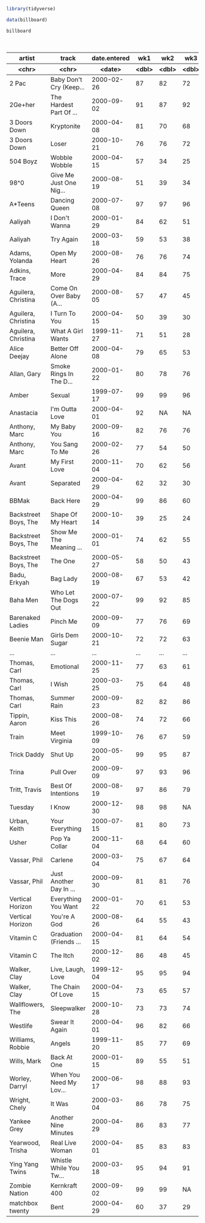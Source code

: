 ```R
library(tidyverse)
```


```R
data(billboard)
```


```R
billboard
```


<table class="dataframe">
<caption>A spec_tbl_df: 317 × 79</caption>
<thead>
	<tr><th scope=col>artist</th><th scope=col>track</th><th scope=col>date.entered</th><th scope=col>wk1</th><th scope=col>wk2</th><th scope=col>wk3</th><th scope=col>wk4</th><th scope=col>wk5</th><th scope=col>wk6</th><th scope=col>wk7</th><th scope=col>...</th><th scope=col>wk67</th><th scope=col>wk68</th><th scope=col>wk69</th><th scope=col>wk70</th><th scope=col>wk71</th><th scope=col>wk72</th><th scope=col>wk73</th><th scope=col>wk74</th><th scope=col>wk75</th><th scope=col>wk76</th></tr>
	<tr><th scope=col>&lt;chr&gt;</th><th scope=col>&lt;chr&gt;</th><th scope=col>&lt;date&gt;</th><th scope=col>&lt;dbl&gt;</th><th scope=col>&lt;dbl&gt;</th><th scope=col>&lt;dbl&gt;</th><th scope=col>&lt;dbl&gt;</th><th scope=col>&lt;dbl&gt;</th><th scope=col>&lt;dbl&gt;</th><th scope=col>&lt;dbl&gt;</th><th scope=col>...</th><th scope=col>&lt;lgl&gt;</th><th scope=col>&lt;lgl&gt;</th><th scope=col>&lt;lgl&gt;</th><th scope=col>&lt;lgl&gt;</th><th scope=col>&lt;lgl&gt;</th><th scope=col>&lt;lgl&gt;</th><th scope=col>&lt;lgl&gt;</th><th scope=col>&lt;lgl&gt;</th><th scope=col>&lt;lgl&gt;</th><th scope=col>&lt;lgl&gt;</th></tr>
</thead>
<tbody>
	<tr><td>2 Pac               </td><td>Baby Don't Cry (Keep...</td><td>2000-02-26</td><td>87</td><td>82</td><td>72</td><td>77</td><td> 87</td><td>94</td><td>99</td><td>...</td><td>NA</td><td>NA</td><td>NA</td><td>NA</td><td>NA</td><td>NA</td><td>NA</td><td>NA</td><td>NA</td><td>NA</td></tr>
	<tr><td>2Ge+her             </td><td>The Hardest Part Of ...</td><td>2000-09-02</td><td>91</td><td>87</td><td>92</td><td>NA</td><td> NA</td><td>NA</td><td>NA</td><td>...</td><td>NA</td><td>NA</td><td>NA</td><td>NA</td><td>NA</td><td>NA</td><td>NA</td><td>NA</td><td>NA</td><td>NA</td></tr>
	<tr><td>3 Doors Down        </td><td>Kryptonite             </td><td>2000-04-08</td><td>81</td><td>70</td><td>68</td><td>67</td><td> 66</td><td>57</td><td>54</td><td>...</td><td>NA</td><td>NA</td><td>NA</td><td>NA</td><td>NA</td><td>NA</td><td>NA</td><td>NA</td><td>NA</td><td>NA</td></tr>
	<tr><td>3 Doors Down        </td><td>Loser                  </td><td>2000-10-21</td><td>76</td><td>76</td><td>72</td><td>69</td><td> 67</td><td>65</td><td>55</td><td>...</td><td>NA</td><td>NA</td><td>NA</td><td>NA</td><td>NA</td><td>NA</td><td>NA</td><td>NA</td><td>NA</td><td>NA</td></tr>
	<tr><td>504 Boyz            </td><td>Wobble Wobble          </td><td>2000-04-15</td><td>57</td><td>34</td><td>25</td><td>17</td><td> 17</td><td>31</td><td>36</td><td>...</td><td>NA</td><td>NA</td><td>NA</td><td>NA</td><td>NA</td><td>NA</td><td>NA</td><td>NA</td><td>NA</td><td>NA</td></tr>
	<tr><td>98^0                </td><td>Give Me Just One Nig...</td><td>2000-08-19</td><td>51</td><td>39</td><td>34</td><td>26</td><td> 26</td><td>19</td><td> 2</td><td>...</td><td>NA</td><td>NA</td><td>NA</td><td>NA</td><td>NA</td><td>NA</td><td>NA</td><td>NA</td><td>NA</td><td>NA</td></tr>
	<tr><td>A*Teens             </td><td>Dancing Queen          </td><td>2000-07-08</td><td>97</td><td>97</td><td>96</td><td>95</td><td>100</td><td>NA</td><td>NA</td><td>...</td><td>NA</td><td>NA</td><td>NA</td><td>NA</td><td>NA</td><td>NA</td><td>NA</td><td>NA</td><td>NA</td><td>NA</td></tr>
	<tr><td>Aaliyah             </td><td>I Don't Wanna          </td><td>2000-01-29</td><td>84</td><td>62</td><td>51</td><td>41</td><td> 38</td><td>35</td><td>35</td><td>...</td><td>NA</td><td>NA</td><td>NA</td><td>NA</td><td>NA</td><td>NA</td><td>NA</td><td>NA</td><td>NA</td><td>NA</td></tr>
	<tr><td>Aaliyah             </td><td>Try Again              </td><td>2000-03-18</td><td>59</td><td>53</td><td>38</td><td>28</td><td> 21</td><td>18</td><td>16</td><td>...</td><td>NA</td><td>NA</td><td>NA</td><td>NA</td><td>NA</td><td>NA</td><td>NA</td><td>NA</td><td>NA</td><td>NA</td></tr>
	<tr><td>Adams, Yolanda      </td><td>Open My Heart          </td><td>2000-08-26</td><td>76</td><td>76</td><td>74</td><td>69</td><td> 68</td><td>67</td><td>61</td><td>...</td><td>NA</td><td>NA</td><td>NA</td><td>NA</td><td>NA</td><td>NA</td><td>NA</td><td>NA</td><td>NA</td><td>NA</td></tr>
	<tr><td>Adkins, Trace       </td><td>More                   </td><td>2000-04-29</td><td>84</td><td>84</td><td>75</td><td>73</td><td> 73</td><td>69</td><td>68</td><td>...</td><td>NA</td><td>NA</td><td>NA</td><td>NA</td><td>NA</td><td>NA</td><td>NA</td><td>NA</td><td>NA</td><td>NA</td></tr>
	<tr><td>Aguilera, Christina </td><td>Come On Over Baby (A...</td><td>2000-08-05</td><td>57</td><td>47</td><td>45</td><td>29</td><td> 23</td><td>18</td><td>11</td><td>...</td><td>NA</td><td>NA</td><td>NA</td><td>NA</td><td>NA</td><td>NA</td><td>NA</td><td>NA</td><td>NA</td><td>NA</td></tr>
	<tr><td>Aguilera, Christina </td><td>I Turn To You          </td><td>2000-04-15</td><td>50</td><td>39</td><td>30</td><td>28</td><td> 21</td><td>19</td><td>20</td><td>...</td><td>NA</td><td>NA</td><td>NA</td><td>NA</td><td>NA</td><td>NA</td><td>NA</td><td>NA</td><td>NA</td><td>NA</td></tr>
	<tr><td>Aguilera, Christina </td><td>What A Girl Wants      </td><td>1999-11-27</td><td>71</td><td>51</td><td>28</td><td>18</td><td> 13</td><td>13</td><td>11</td><td>...</td><td>NA</td><td>NA</td><td>NA</td><td>NA</td><td>NA</td><td>NA</td><td>NA</td><td>NA</td><td>NA</td><td>NA</td></tr>
	<tr><td>Alice Deejay        </td><td>Better Off Alone       </td><td>2000-04-08</td><td>79</td><td>65</td><td>53</td><td>48</td><td> 45</td><td>36</td><td>34</td><td>...</td><td>NA</td><td>NA</td><td>NA</td><td>NA</td><td>NA</td><td>NA</td><td>NA</td><td>NA</td><td>NA</td><td>NA</td></tr>
	<tr><td>Allan, Gary         </td><td>Smoke Rings In The D...</td><td>2000-01-22</td><td>80</td><td>78</td><td>76</td><td>77</td><td> 92</td><td>NA</td><td>NA</td><td>...</td><td>NA</td><td>NA</td><td>NA</td><td>NA</td><td>NA</td><td>NA</td><td>NA</td><td>NA</td><td>NA</td><td>NA</td></tr>
	<tr><td>Amber               </td><td>Sexual                 </td><td>1999-07-17</td><td>99</td><td>99</td><td>96</td><td>96</td><td>100</td><td>93</td><td>93</td><td>...</td><td>NA</td><td>NA</td><td>NA</td><td>NA</td><td>NA</td><td>NA</td><td>NA</td><td>NA</td><td>NA</td><td>NA</td></tr>
	<tr><td>Anastacia           </td><td>I'm Outta Love         </td><td>2000-04-01</td><td>92</td><td>NA</td><td>NA</td><td>95</td><td> NA</td><td>NA</td><td>NA</td><td>...</td><td>NA</td><td>NA</td><td>NA</td><td>NA</td><td>NA</td><td>NA</td><td>NA</td><td>NA</td><td>NA</td><td>NA</td></tr>
	<tr><td>Anthony, Marc       </td><td>My Baby You            </td><td>2000-09-16</td><td>82</td><td>76</td><td>76</td><td>70</td><td> 82</td><td>81</td><td>74</td><td>...</td><td>NA</td><td>NA</td><td>NA</td><td>NA</td><td>NA</td><td>NA</td><td>NA</td><td>NA</td><td>NA</td><td>NA</td></tr>
	<tr><td>Anthony, Marc       </td><td>You Sang To Me         </td><td>2000-02-26</td><td>77</td><td>54</td><td>50</td><td>43</td><td> 30</td><td>27</td><td>21</td><td>...</td><td>NA</td><td>NA</td><td>NA</td><td>NA</td><td>NA</td><td>NA</td><td>NA</td><td>NA</td><td>NA</td><td>NA</td></tr>
	<tr><td>Avant               </td><td>My First Love          </td><td>2000-11-04</td><td>70</td><td>62</td><td>56</td><td>43</td><td> 39</td><td>33</td><td>26</td><td>...</td><td>NA</td><td>NA</td><td>NA</td><td>NA</td><td>NA</td><td>NA</td><td>NA</td><td>NA</td><td>NA</td><td>NA</td></tr>
	<tr><td>Avant               </td><td>Separated              </td><td>2000-04-29</td><td>62</td><td>32</td><td>30</td><td>23</td><td> 26</td><td>30</td><td>35</td><td>...</td><td>NA</td><td>NA</td><td>NA</td><td>NA</td><td>NA</td><td>NA</td><td>NA</td><td>NA</td><td>NA</td><td>NA</td></tr>
	<tr><td>BBMak               </td><td>Back Here              </td><td>2000-04-29</td><td>99</td><td>86</td><td>60</td><td>52</td><td> 38</td><td>34</td><td>28</td><td>...</td><td>NA</td><td>NA</td><td>NA</td><td>NA</td><td>NA</td><td>NA</td><td>NA</td><td>NA</td><td>NA</td><td>NA</td></tr>
	<tr><td>Backstreet Boys, The</td><td>Shape Of My Heart      </td><td>2000-10-14</td><td>39</td><td>25</td><td>24</td><td>15</td><td> 12</td><td>12</td><td>10</td><td>...</td><td>NA</td><td>NA</td><td>NA</td><td>NA</td><td>NA</td><td>NA</td><td>NA</td><td>NA</td><td>NA</td><td>NA</td></tr>
	<tr><td>Backstreet Boys, The</td><td>Show Me The Meaning ...</td><td>2000-01-01</td><td>74</td><td>62</td><td>55</td><td>25</td><td> 16</td><td>14</td><td>12</td><td>...</td><td>NA</td><td>NA</td><td>NA</td><td>NA</td><td>NA</td><td>NA</td><td>NA</td><td>NA</td><td>NA</td><td>NA</td></tr>
	<tr><td>Backstreet Boys, The</td><td>The One                </td><td>2000-05-27</td><td>58</td><td>50</td><td>43</td><td>37</td><td> 31</td><td>30</td><td>39</td><td>...</td><td>NA</td><td>NA</td><td>NA</td><td>NA</td><td>NA</td><td>NA</td><td>NA</td><td>NA</td><td>NA</td><td>NA</td></tr>
	<tr><td>Badu, Erkyah        </td><td>Bag Lady               </td><td>2000-08-19</td><td>67</td><td>53</td><td>42</td><td>41</td><td> 48</td><td>42</td><td>34</td><td>...</td><td>NA</td><td>NA</td><td>NA</td><td>NA</td><td>NA</td><td>NA</td><td>NA</td><td>NA</td><td>NA</td><td>NA</td></tr>
	<tr><td>Baha Men            </td><td>Who Let The Dogs Out   </td><td>2000-07-22</td><td>99</td><td>92</td><td>85</td><td>76</td><td> 65</td><td>54</td><td>61</td><td>...</td><td>NA</td><td>NA</td><td>NA</td><td>NA</td><td>NA</td><td>NA</td><td>NA</td><td>NA</td><td>NA</td><td>NA</td></tr>
	<tr><td>Barenaked Ladies    </td><td>Pinch Me               </td><td>2000-09-09</td><td>77</td><td>76</td><td>69</td><td>45</td><td> 51</td><td>37</td><td>33</td><td>...</td><td>NA</td><td>NA</td><td>NA</td><td>NA</td><td>NA</td><td>NA</td><td>NA</td><td>NA</td><td>NA</td><td>NA</td></tr>
	<tr><td>Beenie Man          </td><td>Girls Dem Sugar        </td><td>2000-10-21</td><td>72</td><td>72</td><td>63</td><td>56</td><td> 62</td><td>63</td><td>54</td><td>...</td><td>NA</td><td>NA</td><td>NA</td><td>NA</td><td>NA</td><td>NA</td><td>NA</td><td>NA</td><td>NA</td><td>NA</td></tr>
	<tr><td>...</td><td>...</td><td>...</td><td>...</td><td>...</td><td>...</td><td>...</td><td>...</td><td>...</td><td>...</td><td></td><td>...</td><td>...</td><td>...</td><td>...</td><td>...</td><td>...</td><td>...</td><td>...</td><td>...</td><td>...</td></tr>
	<tr><td>Thomas, Carl    </td><td>Emotional              </td><td>2000-11-25</td><td>77</td><td>63</td><td>61</td><td> 58</td><td>54</td><td>47</td><td>53</td><td>...</td><td>NA</td><td>NA</td><td>NA</td><td>NA</td><td>NA</td><td>NA</td><td>NA</td><td>NA</td><td>NA</td><td>NA</td></tr>
	<tr><td>Thomas, Carl    </td><td>I Wish                 </td><td>2000-03-25</td><td>75</td><td>64</td><td>48</td><td> 39</td><td>32</td><td>28</td><td>24</td><td>...</td><td>NA</td><td>NA</td><td>NA</td><td>NA</td><td>NA</td><td>NA</td><td>NA</td><td>NA</td><td>NA</td><td>NA</td></tr>
	<tr><td>Thomas, Carl    </td><td>Summer Rain            </td><td>2000-09-23</td><td>82</td><td>82</td><td>86</td><td> 80</td><td>82</td><td>83</td><td>84</td><td>...</td><td>NA</td><td>NA</td><td>NA</td><td>NA</td><td>NA</td><td>NA</td><td>NA</td><td>NA</td><td>NA</td><td>NA</td></tr>
	<tr><td>Tippin, Aaron   </td><td>Kiss This              </td><td>2000-08-26</td><td>74</td><td>72</td><td>66</td><td> 53</td><td>52</td><td>47</td><td>47</td><td>...</td><td>NA</td><td>NA</td><td>NA</td><td>NA</td><td>NA</td><td>NA</td><td>NA</td><td>NA</td><td>NA</td><td>NA</td></tr>
	<tr><td>Train           </td><td>Meet Virginia          </td><td>1999-10-09</td><td>76</td><td>67</td><td>59</td><td> 54</td><td>48</td><td>45</td><td>40</td><td>...</td><td>NA</td><td>NA</td><td>NA</td><td>NA</td><td>NA</td><td>NA</td><td>NA</td><td>NA</td><td>NA</td><td>NA</td></tr>
	<tr><td>Trick Daddy     </td><td>Shut Up                </td><td>2000-05-20</td><td>99</td><td>95</td><td>87</td><td> 87</td><td>83</td><td>83</td><td>89</td><td>...</td><td>NA</td><td>NA</td><td>NA</td><td>NA</td><td>NA</td><td>NA</td><td>NA</td><td>NA</td><td>NA</td><td>NA</td></tr>
	<tr><td>Trina           </td><td>Pull Over              </td><td>2000-09-09</td><td>97</td><td>93</td><td>96</td><td>100</td><td>NA</td><td>NA</td><td>NA</td><td>...</td><td>NA</td><td>NA</td><td>NA</td><td>NA</td><td>NA</td><td>NA</td><td>NA</td><td>NA</td><td>NA</td><td>NA</td></tr>
	<tr><td>Tritt, Travis   </td><td>Best Of Intentions     </td><td>2000-08-19</td><td>97</td><td>86</td><td>79</td><td> 70</td><td>63</td><td>56</td><td>50</td><td>...</td><td>NA</td><td>NA</td><td>NA</td><td>NA</td><td>NA</td><td>NA</td><td>NA</td><td>NA</td><td>NA</td><td>NA</td></tr>
	<tr><td>Tuesday         </td><td>I Know                 </td><td>2000-12-30</td><td>98</td><td>98</td><td>NA</td><td> NA</td><td>NA</td><td>NA</td><td>NA</td><td>...</td><td>NA</td><td>NA</td><td>NA</td><td>NA</td><td>NA</td><td>NA</td><td>NA</td><td>NA</td><td>NA</td><td>NA</td></tr>
	<tr><td>Urban, Keith    </td><td>Your Everything        </td><td>2000-07-15</td><td>81</td><td>80</td><td>73</td><td> 73</td><td>67</td><td>64</td><td>60</td><td>...</td><td>NA</td><td>NA</td><td>NA</td><td>NA</td><td>NA</td><td>NA</td><td>NA</td><td>NA</td><td>NA</td><td>NA</td></tr>
	<tr><td>Usher           </td><td>Pop Ya Collar          </td><td>2000-11-04</td><td>68</td><td>64</td><td>60</td><td> 60</td><td>62</td><td>79</td><td>93</td><td>...</td><td>NA</td><td>NA</td><td>NA</td><td>NA</td><td>NA</td><td>NA</td><td>NA</td><td>NA</td><td>NA</td><td>NA</td></tr>
	<tr><td>Vassar, Phil    </td><td>Carlene                </td><td>2000-03-04</td><td>75</td><td>67</td><td>64</td><td> 64</td><td>57</td><td>53</td><td>47</td><td>...</td><td>NA</td><td>NA</td><td>NA</td><td>NA</td><td>NA</td><td>NA</td><td>NA</td><td>NA</td><td>NA</td><td>NA</td></tr>
	<tr><td>Vassar, Phil    </td><td>Just Another Day In ...</td><td>2000-09-30</td><td>81</td><td>81</td><td>76</td><td> 67</td><td>53</td><td>46</td><td>43</td><td>...</td><td>NA</td><td>NA</td><td>NA</td><td>NA</td><td>NA</td><td>NA</td><td>NA</td><td>NA</td><td>NA</td><td>NA</td></tr>
	<tr><td>Vertical Horizon</td><td>Everything You Want    </td><td>2000-01-22</td><td>70</td><td>61</td><td>53</td><td> 46</td><td>40</td><td>33</td><td>31</td><td>...</td><td>NA</td><td>NA</td><td>NA</td><td>NA</td><td>NA</td><td>NA</td><td>NA</td><td>NA</td><td>NA</td><td>NA</td></tr>
	<tr><td>Vertical Horizon</td><td>You're A God           </td><td>2000-08-26</td><td>64</td><td>55</td><td>43</td><td> 41</td><td>37</td><td>31</td><td>30</td><td>...</td><td>NA</td><td>NA</td><td>NA</td><td>NA</td><td>NA</td><td>NA</td><td>NA</td><td>NA</td><td>NA</td><td>NA</td></tr>
	<tr><td>Vitamin C       </td><td>Graduation (Friends ...</td><td>2000-04-15</td><td>81</td><td>64</td><td>54</td><td> 54</td><td>46</td><td>40</td><td>40</td><td>...</td><td>NA</td><td>NA</td><td>NA</td><td>NA</td><td>NA</td><td>NA</td><td>NA</td><td>NA</td><td>NA</td><td>NA</td></tr>
	<tr><td>Vitamin C       </td><td>The Itch               </td><td>2000-12-02</td><td>86</td><td>48</td><td>45</td><td> 52</td><td>57</td><td>58</td><td>76</td><td>...</td><td>NA</td><td>NA</td><td>NA</td><td>NA</td><td>NA</td><td>NA</td><td>NA</td><td>NA</td><td>NA</td><td>NA</td></tr>
	<tr><td>Walker, Clay    </td><td>Live, Laugh, Love      </td><td>1999-12-04</td><td>95</td><td>95</td><td>94</td><td> 94</td><td>94</td><td>95</td><td>82</td><td>...</td><td>NA</td><td>NA</td><td>NA</td><td>NA</td><td>NA</td><td>NA</td><td>NA</td><td>NA</td><td>NA</td><td>NA</td></tr>
	<tr><td>Walker, Clay    </td><td>The Chain Of Love      </td><td>2000-04-15</td><td>73</td><td>65</td><td>57</td><td> 57</td><td>51</td><td>48</td><td>44</td><td>...</td><td>NA</td><td>NA</td><td>NA</td><td>NA</td><td>NA</td><td>NA</td><td>NA</td><td>NA</td><td>NA</td><td>NA</td></tr>
	<tr><td>Wallflowers, The</td><td>Sleepwalker            </td><td>2000-10-28</td><td>73</td><td>73</td><td>74</td><td> 80</td><td>90</td><td>96</td><td>NA</td><td>...</td><td>NA</td><td>NA</td><td>NA</td><td>NA</td><td>NA</td><td>NA</td><td>NA</td><td>NA</td><td>NA</td><td>NA</td></tr>
	<tr><td>Westlife        </td><td>Swear It Again         </td><td>2000-04-01</td><td>96</td><td>82</td><td>66</td><td> 55</td><td>55</td><td>46</td><td>44</td><td>...</td><td>NA</td><td>NA</td><td>NA</td><td>NA</td><td>NA</td><td>NA</td><td>NA</td><td>NA</td><td>NA</td><td>NA</td></tr>
	<tr><td>Williams, Robbie</td><td>Angels                 </td><td>1999-11-20</td><td>85</td><td>77</td><td>69</td><td> 69</td><td>62</td><td>56</td><td>56</td><td>...</td><td>NA</td><td>NA</td><td>NA</td><td>NA</td><td>NA</td><td>NA</td><td>NA</td><td>NA</td><td>NA</td><td>NA</td></tr>
	<tr><td>Wills, Mark     </td><td>Back At One            </td><td>2000-01-15</td><td>89</td><td>55</td><td>51</td><td> 43</td><td>37</td><td>37</td><td>36</td><td>...</td><td>NA</td><td>NA</td><td>NA</td><td>NA</td><td>NA</td><td>NA</td><td>NA</td><td>NA</td><td>NA</td><td>NA</td></tr>
	<tr><td>Worley, Darryl  </td><td>When You Need My Lov...</td><td>2000-06-17</td><td>98</td><td>88</td><td>93</td><td> 92</td><td>85</td><td>85</td><td>84</td><td>...</td><td>NA</td><td>NA</td><td>NA</td><td>NA</td><td>NA</td><td>NA</td><td>NA</td><td>NA</td><td>NA</td><td>NA</td></tr>
	<tr><td>Wright, Chely   </td><td>It Was                 </td><td>2000-03-04</td><td>86</td><td>78</td><td>75</td><td> 72</td><td>71</td><td>69</td><td>64</td><td>...</td><td>NA</td><td>NA</td><td>NA</td><td>NA</td><td>NA</td><td>NA</td><td>NA</td><td>NA</td><td>NA</td><td>NA</td></tr>
	<tr><td>Yankee Grey     </td><td>Another Nine Minutes   </td><td>2000-04-29</td><td>86</td><td>83</td><td>77</td><td> 74</td><td>83</td><td>79</td><td>88</td><td>...</td><td>NA</td><td>NA</td><td>NA</td><td>NA</td><td>NA</td><td>NA</td><td>NA</td><td>NA</td><td>NA</td><td>NA</td></tr>
	<tr><td>Yearwood, Trisha</td><td>Real Live Woman        </td><td>2000-04-01</td><td>85</td><td>83</td><td>83</td><td> 82</td><td>81</td><td>91</td><td>NA</td><td>...</td><td>NA</td><td>NA</td><td>NA</td><td>NA</td><td>NA</td><td>NA</td><td>NA</td><td>NA</td><td>NA</td><td>NA</td></tr>
	<tr><td>Ying Yang Twins </td><td>Whistle While You Tw...</td><td>2000-03-18</td><td>95</td><td>94</td><td>91</td><td> 85</td><td>84</td><td>78</td><td>74</td><td>...</td><td>NA</td><td>NA</td><td>NA</td><td>NA</td><td>NA</td><td>NA</td><td>NA</td><td>NA</td><td>NA</td><td>NA</td></tr>
	<tr><td>Zombie Nation   </td><td>Kernkraft 400          </td><td>2000-09-02</td><td>99</td><td>99</td><td>NA</td><td> NA</td><td>NA</td><td>NA</td><td>NA</td><td>...</td><td>NA</td><td>NA</td><td>NA</td><td>NA</td><td>NA</td><td>NA</td><td>NA</td><td>NA</td><td>NA</td><td>NA</td></tr>
	<tr><td>matchbox twenty </td><td>Bent                   </td><td>2000-04-29</td><td>60</td><td>37</td><td>29</td><td> 24</td><td>22</td><td>21</td><td>18</td><td>...</td><td>NA</td><td>NA</td><td>NA</td><td>NA</td><td>NA</td><td>NA</td><td>NA</td><td>NA</td><td>NA</td><td>NA</td></tr>
</tbody>
</table>




```R

```
